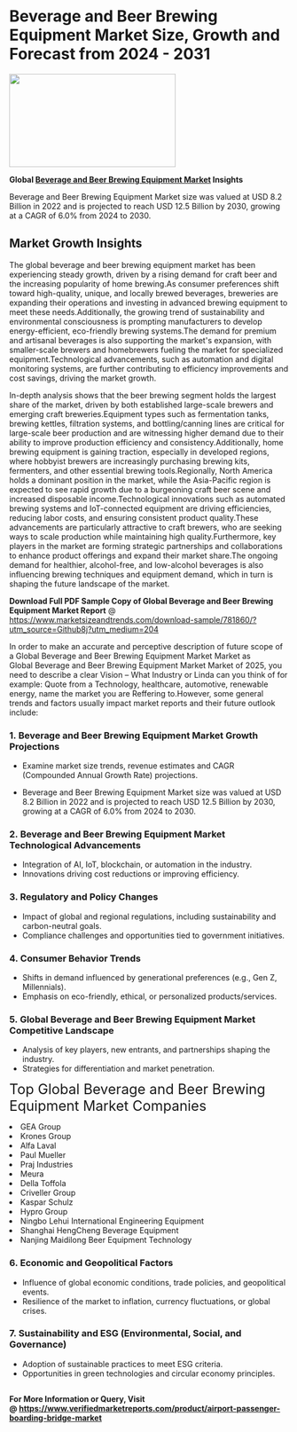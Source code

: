 <H1>Beverage and Beer Brewing Equipment Market Size, Growth and Forecast from 2024 - 2031</H1><img class="aligncenter size-medium wp-image-584254" src="https://thirdeyenews.in/wp-content/uploads/2024/09/Global-Market-Research-300x168.jpeg" alt="" width="300" height="168" /><p><strong>Global&nbsp;<a href="https://www.marketsizeandtrends.com/download-sample/781860/?utm_source=Github8j?utm_medium=204">Beverage and Beer Brewing Equipment Market</a> Insights</strong></p><p>Beverage and Beer Brewing Equipment Market size was valued at USD 8.2 Billion in 2022 and is projected to reach USD 12.5 Billion by 2030, growing at a CAGR of 6.0% from 2024 to 2030.</p><p><h2>Market Growth Insights</h2> <p>The global beverage and beer brewing equipment market has been experiencing steady growth, driven by a rising demand for craft beer and the increasing popularity of home brewing.As consumer preferences shift toward high-quality, unique, and locally brewed beverages, breweries are expanding their operations and investing in advanced brewing equipment to meet these needs.Additionally, the growing trend of sustainability and environmental consciousness is prompting manufacturers to develop energy-efficient, eco-friendly brewing systems.The demand for premium and artisanal beverages is also supporting the market's expansion, with smaller-scale brewers and homebrewers fueling the market for specialized equipment.Technological advancements, such as automation and digital monitoring systems, are further contributing to efficiency improvements and cost savings, driving the market growth.</p> <p>In-depth analysis shows that the beer brewing segment holds the largest share of the market, driven by both established large-scale brewers and emerging craft breweries.Equipment types such as fermentation tanks, brewing kettles, filtration systems, and bottling/canning lines are critical for large-scale beer production and are witnessing higher demand due to their ability to improve production efficiency and consistency.Additionally, home brewing equipment is gaining traction, especially in developed regions, where hobbyist brewers are increasingly purchasing brewing kits, fermenters, and other essential brewing tools.Regionally, North America holds a dominant position in the market, while the Asia-Pacific region is expected to see rapid growth due to a burgeoning craft beer scene and increased disposable income.Technological innovations such as automated brewing systems and IoT-connected equipment are driving efficiencies, reducing labor costs, and ensuring consistent product quality.These advancements are particularly attractive to craft brewers, who are seeking ways to scale production while maintaining high quality.Furthermore, key players in the market are forming strategic partnerships and collaborations to enhance product offerings and expand their market share.The ongoing demand for healthier, alcohol-free, and low-alcohol beverages is also influencing brewing techniques and equipment demand, which in turn is shaping the future landscape of the market.</p><p><span class=""><strong>Download Full PDF Sample Copy of Global Beverage and Beer Brewing Equipment Market Report</strong> @ <a href="https://www.marketsizeandtrends.com/download-sample/781860/?utm_source=Github8j?utm_medium=204" target="_blank">https://www.marketsizeandtrends.com/download-sample/781860/?utm_source=Github8j?utm_medium=204</a></span></p><p>In order to make an accurate and perceptive description of future scope of a Global&nbsp;Beverage and Beer Brewing Equipment Market Market as Global&nbsp;Beverage and Beer Brewing Equipment Market Market of 2025, you need to describe a clear Vision &ndash; What Industry or Linda can you think of for example: Quote from a Technology, healthcare, automotive, renewable energy, name the market you are Reffering to.However, some general trends and factors usually impact market reports and their future outlook include:</p><h3>1.&nbsp;<strong>Beverage and Beer Brewing Equipment Market Growth Projections</strong></h3><ul><li>Examine market size trends, revenue estimates and CAGR (Compounded Annual Growth Rate) projections.</li><li><p>Beverage and Beer Brewing Equipment Market size was valued at USD 8.2 Billion in 2022 and is projected to reach USD 12.5 Billion by 2030, growing at a CAGR of 6.0% from 2024 to 2030.</p></li></ul><h3>2.&nbsp;<strong>Beverage and Beer Brewing Equipment Market Technological Advancements</strong></h3><ul><li>Integration of AI, IoT, blockchain, or automation in the industry.</li><li>Innovations driving cost reductions or improving efficiency.</li></ul><h3>3.&nbsp;<strong>Regulatory and Policy Changes</strong></h3><ul><li>Impact of global and regional regulations, including sustainability and carbon-neutral goals.</li><li>Compliance challenges and opportunities tied to government initiatives.</li></ul><h3>4.&nbsp;<strong>Consumer Behavior Trends</strong></h3><ul><li>Shifts in demand influenced by generational preferences (e.g., Gen Z, Millennials).</li><li>Emphasis on eco-friendly, ethical, or personalized products/services.</li></ul><h3>5.&nbsp;<strong>Global Beverage and Beer Brewing Equipment Market Competitive Landscape</strong></h3><ul><li>Analysis of key players, new entrants, and partnerships shaping the industry.</li><li>Strategies for differentiation and market penetration.</li></ul><p data-pm-slice="1 1 []"><span style="color: inherit; font-family: inherit; font-size: 25px;">Top Global Beverage and Beer Brewing Equipment Market Companies</span></p><div class="" data-test-id=""><p><li>GEA Group</li><li> Krones Group</li><li> Alfa Laval</li><li> Paul Mueller</li><li> Praj Industries</li><li> Meura</li><li> Della Toffola</li><li> Criveller Group</li><li> Kaspar Schulz</li><li> Hypro Group</li><li> Ningbo Lehui International Engineering Equipment</li><li> Shanghai HengCheng Beverage Equipment</li><li> Nanjing Maidilong Beer Equipment Technology</li></p></div><h3>6.&nbsp;<strong>Economic and Geopolitical Factors</strong></h3><ul><li>Influence of global economic conditions, trade policies, and geopolitical events.</li><li>Resilience of the market to inflation, currency fluctuations, or global crises.</li></ul><h3>7.&nbsp;<strong>Sustainability and ESG (Environmental, Social, and Governance)</strong></h3><ul><li>Adoption of sustainable practices to meet ESG criteria.</li><li>Opportunities in green technologies and circular economy principles.</li></ul><h2><strong style="font-size: 14px;">For More Information or Query, Visit @&nbsp;</strong><a style="background-color: #ffffff; font-size: 14px;" href="https://www.marketsizeandtrends.com/report/beverage-and-beer-brewing-equipment-market/" target="_blank">https://www.verifiedmarketreports.com/product/airport-passenger-boarding-bridge-market</a></h2>